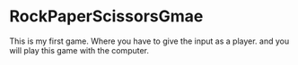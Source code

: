 # RockPaperScissorsGmae
This is my first game. Where you have to give the input as a player. and you will play this game with the computer. 
